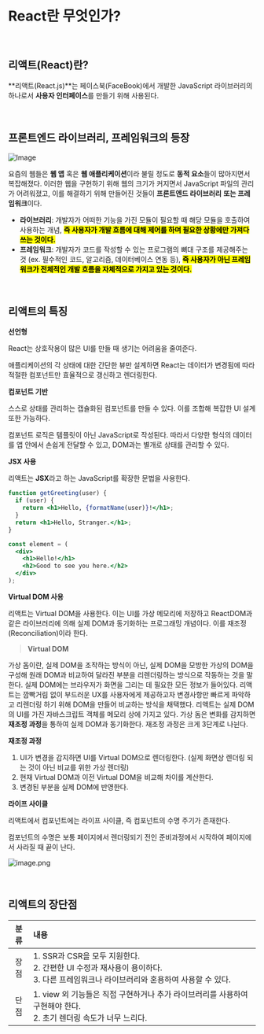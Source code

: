 # React란 무엇인가?

<br />

## 리액트(React)란?

**리액트(React.js)**는 페이스북(FaceBook)에서 개발한 JavaScript 라이브러리의 하나로서 **사용자 인터페이스**를 만들기 위해 사용된다.

<br />

## 프론트엔드 라이브러리, 프레임워크의 등장

![Image](https://github.com/user-attachments/assets/c5cead8e-9441-4093-a81d-82ab3271bc47)

요즘의 웹들은 **웹 앱** 혹은 **웹 애플리케이션**이라 불릴 정도로 **동적 요소**들이 많아지면서 복잡해졌다. 이러한 웹을 구현하기 위해 웹의 크기가 커지면서 JavaScript 파일의 관리가 어려워졌고, 이를 해결하기 위해 만들어진 것들이 **프론트엔드 라이브러리** **또는 프레임워크**이다.

- **라이브러리**: 개발자가 어떠한 기능을 가진 모듈이 필요할 때 해당 모듈을 호출하여 사용하는 개념, <mark>**즉 사용자가 개발 흐름에 대해 제어를 하며 필요한 상황에만 가져다 쓰는 것이다.**</mark>
- **프레임워크**: 개발자가 코드를 작성할 수 있는 프로그램의 뼈대 구조를 제공해주는 것 (ex. 필수적인 코드, 알고리즘, 데이터베이스 연동 등), <mark>**즉 사용자가 아닌 프레임워크가 전체적인 개발 흐름을 자체적으로 가지고 있는 것이다.**</mark>

<br />

## 리액트의 특징

**선언형**

React는 상호작용이 많은 UI를 만들 때 생기는 어려움을 줄여준다.

애플리케이션의 각 상태에 대한 간단한 뷰만 설계하면 React는 데이터가 변경됨에 따라 적절한 컴포넌트만 효율적으로 갱신하고 렌더링한다.

**컴포넌트 기반**

스스로 상태를 관리하는 캡슐화된 컴포넌트를 만들 수 있다. 이를 조합해 복잡한 UI 설계 또한 가능하다.

컴포넌트 로직은 템플릿이 아닌 JavaScript로 작성된다. 따라서 다양한 형식의 데이터를 앱 안에서 손쉽게 전달할 수 있고, DOM과는 별개로 상태를 관리할 수 있다.

**JSX 사용**

리액트는 **JSX**라고 하는 JavaScript를 확장한 문법을 사용한다.

```jsx
function getGreeting(user) {
  if (user) {
    return <h1>Hello, {formatName(user)}!</h1>;
  }
  return <h1>Hello, Stranger.</h1>;
}
```

```jsx
const element = (
  <div>
    <h1>Hello!</h1>
    <h2>Good to see you here.</h2>
  </div>
);
```

**Virtual DOM 사용**

리액트는 Virtual DOM을 사용한다. 이는 UI를 가상 메모리에 저장하고 ReactDOM과 같은 라이브러리에 의해 실제 DOM과 동기화하는 프로그래밍 개념이다. 이를 재조정(Reconciliation)이라 한다.

> **Virtual DOM**

가상 돔이란, 실제 DOM을 조작하는 방식이 아닌, 실제 DOM을 모방한 가상의 DOM을 구성해 원래 DOM과 비교하여 달라진 부분을 리렌더링하는 방식으로 작동하는 것을 말한다.
실제 DOM에는 브라우저가 화면을 그리는 데 필요한 모든 정보가 들어있다. 리액트는 깜빡거림 없이 부드러운 UX를 사용자에게 제공하고자 변경사항만 빠르게 파악하고 리렌더링 하기 위해 DOM을 만들어 비교하는 방식을 채택했다.
리액트는 실제 DOM의 UI를 가진 자바스크립트 객체를 메모리 상에 가지고 있다. 가상 돔은 변화를 감지하면 **재조정 과정**을 통하여 실제 DOM과 동기화한다. 재조정 과정은 크게 3단계로 나뉜다.

**재조정 과정**

1. UI가 변경을 감지하면 UI를 Virtual DOM으로 렌더링한다. (실제 화면상 렌더링 되는 것이 아닌 비교를 위한 가상 렌더링)
2. 현재 Virtual DOM과 이전 Virtual DOM을 비교해 차이를 계산한다.
3. 변경된 부분을 실제 DOM에 반영한다.
   >

**라이프 사이클**

리액트에서 컴포넌트에는 라이프 사이클, 즉 컴포넌트의 수명 주기가 존재한다.

컴포넌트의 수명은 보통 페이지에서 렌더링되기 전인 준비과정에서 시작하여 페이지에서 사라질 때 끝이 난다.

![image.png](attachment:dd41f021-070a-41b7-b916-6122e045f951:image.png)

<br />

## 리액트의 장단점

| 분류 | 내용                                                                                                                                      |
| :--: | :---------------------------------------------------------------------------------------------------------------------------------------- |
| 장점 | 1. SSR과 CSR을 모두 지원한다.<br />2. 간편한 UI 수정과 재사용이 용이하다.<br />3. 다른 프레임워크나 라이브러리와 혼용하여 사용할 수 있다. |
| 단점 | 1. view 외 기능들은 직접 구현하거나 추가 라이브러리를 사용하여 구현해야 한다.<br />2. 초기 렌더링 속도가 너무 느리다.                     |

